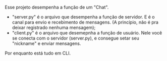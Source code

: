 Esse projeto desempenha a função de um "Chat".

- "server.py" é o arquivo que desempenha a função de servidor. E é o canal para envio e recebimento de mensagens. (A princípio, não é pra deixar registrado nenhuma mensagem);
- "client.py" é o arquivo que desemepnha a função de usuário. Nele você se conecta com o servidor (server.py), e consegue setar seu "nickname" e enviar mensagens.

Por enquanto está tudo em CLI.
